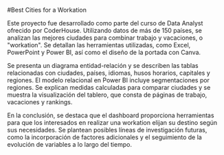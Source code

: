 #Best Cities for a Workation

Este proyecto fue desarrollado como parte del curso de Data Analyst ofrecido por CoderHouse. Utilizando datos de más de 150 países, se analizan las mejores ciudades para combinar trabajo y vacaciones, o "workation". Se detallan las herramientas utilizadas, como Excel, PowerPoint y Power BI, así como el diseño de la portada con Canva.

Se presenta un diagrama entidad-relación y se describen las tablas relacionadas con ciudades, países, idiomas, husos horarios, capitales y regiones. El modelo relacional en Power BI incluye segmentaciones por regiones. Se explican medidas calculadas para comparar ciudades y se muestra la visualización del tablero, que consta de páginas de trabajo, vacaciones y rankings.

En la conclusión, se destaca que el dashboard proporciona herramientas para que los interesados en realizar una workation elijan su destino según sus necesidades. Se plantean posibles líneas de investigación futuras, como la incorporación de factores adicionales y el seguimiento de la evolución de variables a lo largo del tiempo.